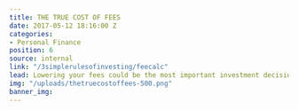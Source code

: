 ```yaml
---
title: THE TRUE COST OF FEES
date: 2017-05-12 18:16:00 Z
categories:
- Personal Finance
position: 6
source: internal
link: "/3simplerulesofinvesting/feecalc"
lead: Lowering your fees could be the most important investment decision you make.
img: "/uploads/thetruecostoffees-500.png"
banner_img: 
---
```


